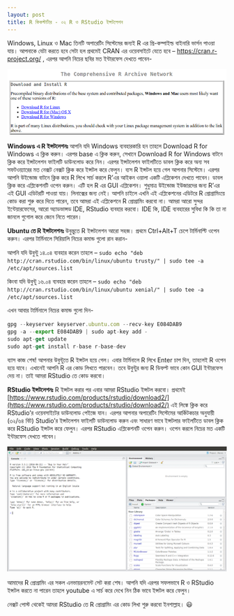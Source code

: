 ```yaml
---
layout: post
title: R কিকস্টার্টার - ০২ R ও RStudio ইন্সটলেশন
---
```

Windows, Linux ও Mac তিনটি অপারেটিং সিস্টেমের জন্যই R এর প্রি-কম্পাইল্ড বাইনারি ভার্সন পাওয়া যায়। আপনাকে যেটা করতে হবে সেটা হল প্রথমেই CRAN এর ওয়েবসাইটে যেতে হবে – https://cran.r-project.org/ , এরপর আপনি নিচের ছবির মত ইন্টারফেস দেখতে পাবেন-

![alt text](https://raw.githubusercontent.com/abdalimran/abdalimran.github.io/master/images/r-install-01.png "Install R")

**Windows এ R ইন্সটলেশনঃ** আপনি যদি Windows ব্যবহারকারি হন তাহলে Download R for Windows এ ক্লিক করুন। এরপর base এ ক্লিক করুন, সেখানে Download R for Windows বাটনে ক্লিক করে ইন্সটলেশন ফাইলটি ডাউনলোড করে নিন। এরপর  ইন্সটলেশন ফাইলটিতে ডাবল ক্লিক করে অন্য সব সফটওয়্যারের মত নেক্সট নেক্সট ক্লিক করে ইন্সটল করে ফেলুন। ব্যস R ইন্সটল হয়ে গেল আপনার সিস্টেমে। এরপর আপনি উইন্ডোজ বাটনে ক্লিক করে R লিখে সার্চ করলে R’এর আইকন ওয়ালা একটি এপ্লিকেশন দেখতে পাবেন। ডাবল ক্লিক করে এপ্লিকেশনটি ওপেন করুন। এটি হল R এর GUI এপ্লিকেশন। শুধুমাত্র উইন্ডোজ ইউজারদের জন্য R’এর এই GUI এডিটরটি পাওয়া যায়। লিনাক্সের জন্য নেই। আপনি চাইলে এখনি এই এপ্লিকেশনের এডিটরে R প্রোগ্রামিংয়ে কোড করা শুরু করে দিতে পারেন, তবে আমরা এই এপ্লিকেশনে R প্রোগ্রামিং করবো না। আমরা আরো সুন্দর ইন্টেয়ারফেসের, আরো অ্যাডভান্সড IDE, RStudio ব্যবহার করবো। IDE কি, IDE ব্যবহারের সুবিধা কি কি তা না জানলে গুগোল করে জেনে নিতে পারেন।

**Ubuntu তে R ইন্সটলেশনঃ** উবুন্তুতে R ইন্সটলেশন আরো সহজ। প্রথমে Ctrl+Alt+T চেপে টার্মিনাল্টি ওপেন করুন। এরপর টার্মিনালে সিরিয়ালি নিচের কমান্ড গুলো রান করান-

আপনি যদি উবুন্টু ১৪.০৪ ব্যবহার করেন তাহলে – `sudo echo "deb http://cran.rstudio.com/bin/linux/ubuntu trusty/" | sudo tee -a /etc/apt/sources.list`

কিংবা যদি উবুন্টু ১৬.০৪ ব্যবহার করেন তাহলে – `sudo echo "deb http://cran.rstudio.com/bin/linux/ubuntu xenial/" | sudo tee -a /etc/apt/sources.list`

এখন আবার টার্মিনালে নিচের কমান্ড গুলো দিন-

```javascript
gpg --keyserver keyserver.ubuntu.com --recv-key E084DAB9
gpg -a --export E084DAB9 | sudo apt-key add -
sudo apt-get update
sudo apt-get install r-base r-base-dev
```

ব্যাস কাজ শেষ! আপনার উবুন্টুতে R ইন্সটল হয়ে গেল। এবার টার্মিনালে R লিখে Enter চাপ দিন, তাহলেই R ওপেন হয়ে যাবে। এখানেই আপনি R এর কোড লিখতে পারবেন। তবে উবুন্টুর জন্য R ডিফল্ট ভাবে কোন GUI ইন্টারফেস দেয় না। তাই আমরা RStudio তে কোড করবো।

**RStudio ইন্সটলেশনঃ** R ইন্সটল করার পর এবার আমরা RStudio ইন্সটল করবো।
প্রথমেই [https://www.rstudio.com/products/rstudio/download2/](https://www.rstudio.com/products/rstudio/download2/) এই লিঙ্কে ক্লিক করে RStudio’র ওয়েবসাইটের ডাউনলোড পেইজে যান। এরপর আপনার অপারেটিং সিস্টেমের আর্কিটকচার অনুযায়ী (৩২/৬৪ বিট) Studio’র ইন্সটলেশন ফাইলটি ডাউনলোড করুন এবং সাধারণ ভাবে ইন্সটলার ফাইলটিতে ডাবল ক্লিক করে RStudio ইন্সটল করে ফেলুন।
এরপর RStudio এপ্লিকেশনটি ওপেন করুন। ওপেন করলে নিচের মত একটি ইন্টারফেস দেখতে পাবেন।

![alt text](https://raw.githubusercontent.com/abdalimran/abdalimran.github.io/master/images/r-install-02.png "Install RStudio")

আমাদের R প্রোগ্রামিং এর সকল এনভায়রনমেন্ট সেট করা শেষ। আপনি যদি এরপর সফলভাবে R ও RStudio ইন্সটল করতে না পারেন তাহলে youtube এ সার্চ করে দেখে নিন ঠিক ভাবে ইন্সটল করে ফেলুন।

নেক্সট পোস্ট থেকেই আমরা RStudio তে R প্রোগ্রামিং এর কোড লিখা শুরু করবো ইনশাল্লাহ। :smiley:
